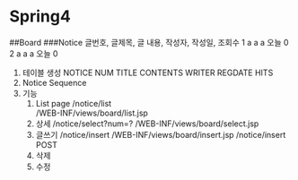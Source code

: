 # Spring4
##Board
###Notice
글번호, 글제목, 글 내용, 작성자, 작성일, 조회수
 1		a	  a		a	  오늘	0
 2		a	  a		a	  오늘	0

1. 테이블 생성
	NOTICE
	NUM 
	TITLE
	CONTENTS
	WRITER
	REGDATE
	HITS
2. Notice Sequence
3. 기능
	1) List page
		/notice/list  
		/WEB-INF/views/board/list.jsp
	2) 상세
		/notice/select?num=?
		/WEB-INF/views/board/select.jsp
	3) 글쓰기
		/notice/insert
		/WEB-INF/views/board/insert.jsp
		/notice/insert POST
	4) 삭제
	5) 수정
	
